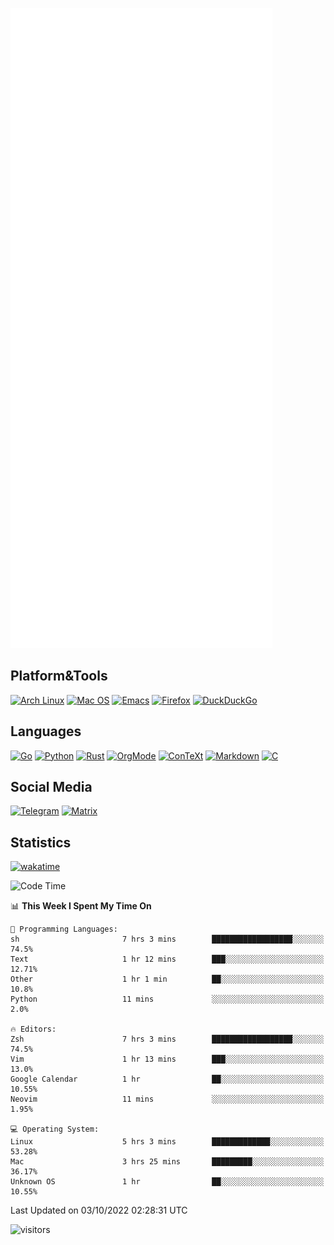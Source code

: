 ![Metrics](https://github.com/SteamedFish/SteamedFish/blob/master/github-metrics.svg)

## Platform&Tools

[![Arch Linux](https://img.shields.io/badge/ArchLinux-1793D1?logo=arch-linux&logoColor=fff&style=flat-square)](https://archlinux.org/)
[![Mac OS](https://img.shields.io/badge/MacOS-000000?style=flat-square&logo=macos&logoColor=F0F0F0)](https://www.apple.com/macos/)
[![Emacs](https://img.shields.io/badge/Emacs-%237F5AB6.svg?&style=flat-square&logo=gnu-emacs&logoColor=white)](https://www.gnu.org/software/emacs/)
[![Firefox](https://img.shields.io/badge/Firefox-FF7139?style=flat-square&logo=Firefox-Browser&logoColor=white)](https://firefox.com/)
[![DuckDuckGo](https://img.shields.io/badge/DuckDuckGo-DE5833?style=flat-square&logo=DuckDuckGo&logoColor=white)](https://duckduckgo.com/)

## Languages

[![Go](https://img.shields.io/badge/Golang-%2300ADD8.svg?style=flat-square&logo=go&logoColor=white)](https://golang.org/)
[![Python](https://img.shields.io/badge/Python-3670A0?style=flat-square&logo=python&logoColor=ffdd54)](https://www.python.org/)
[![Rust](https://img.shields.io/badge/Rust-%23000000.svg?style=flat-square&logo=rust&logoColor=white)](https://www.rust-lang.org/)
[![OrgMode](https://img.shields.io/badge/OrgMode-%23000000.svg?style=flat-square&logo=org&logoColor=white)](https://orgmode.org/)
[![ConTeXt](https://img.shields.io/badge/ConTeXt-%23008080.svg?style=flat-square&logo=latex&logoColor=white)](https://contextgarden.net/)
[![Markdown](https://img.shields.io/badge/MarkDown-%23000000.svg?style=flat-square&logo=markdown&logoColor=white)](https://daringfireball.net/projects/markdown/)
[![C](https://img.shields.io/badge/C-%2300599C.svg?style=flat-square&logo=c&logoColor=white)](https://www.iso.org/standard/74528.html)

## Social Media
[![Telegram](https://img.shields.io/badge/SteamedFish-2CA5E0?style=social&logo=telegram&logoColor=white)](https://t.me/SteamedFish)
[![Matrix](https://img.shields.io/badge/SteamedFish-2CA5E0?style=social&logo=matrix&logoColor=black)](https://matrix.to/#/@i:steamedfish.org)

## Statistics
[![wakatime](https://wakatime.com/badge/user/168280d6-fcf2-4b4f-ad3a-dc4612f35b38.svg)](https://wakatime.com/@168280d6-fcf2-4b4f-ad3a-dc4612f35b38)

<!--START_SECTION:waka-->
![Code Time](http://img.shields.io/badge/Code%20Time-2%2C032%20hrs%2048%20mins-blue)

📊 **This Week I Spent My Time On** 

```text
💬 Programming Languages: 
sh                       7 hrs 3 mins        ██████████████████░░░░░░░   74.5% 
Text                     1 hr 12 mins        ███░░░░░░░░░░░░░░░░░░░░░░   12.71% 
Other                    1 hr 1 min          ██░░░░░░░░░░░░░░░░░░░░░░░   10.8% 
Python                   11 mins             ░░░░░░░░░░░░░░░░░░░░░░░░░   2.0%

🔥 Editors: 
Zsh                      7 hrs 3 mins        ██████████████████░░░░░░░   74.5% 
Vim                      1 hr 13 mins        ███░░░░░░░░░░░░░░░░░░░░░░   13.0% 
Google Calendar          1 hr                ██░░░░░░░░░░░░░░░░░░░░░░░   10.55% 
Neovim                   11 mins             ░░░░░░░░░░░░░░░░░░░░░░░░░   1.95%

💻 Operating System: 
Linux                    5 hrs 3 mins        █████████████░░░░░░░░░░░░   53.28% 
Mac                      3 hrs 25 mins       █████████░░░░░░░░░░░░░░░░   36.17% 
Unknown OS               1 hr                ██░░░░░░░░░░░░░░░░░░░░░░░   10.55%

```


 Last Updated on 03/10/2022 02:28:31 UTC
<!--END_SECTION:waka-->

![visitors](https://visitor-badge.laobi.icu/badge?page_id=SteamedFish.SteamedFish)
